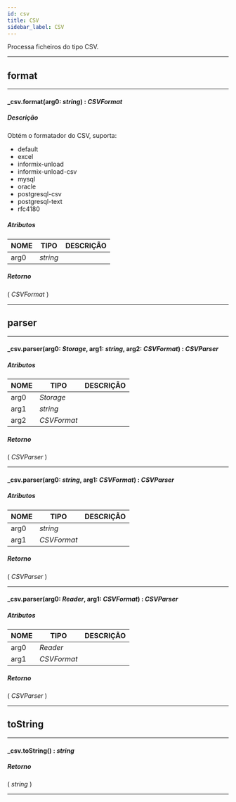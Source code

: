 ```yaml
---
id: csv
title: CSV
sidebar_label: CSV
---
```


Processa ficheiros do tipo CSV.

---

## format

---

#### _csv.format(arg0: _string_) : _CSVFormat_
##### Descrição

Obtém o formatador do CSV, suporta: <ul><li>default</li><li>excel</li><li>informix-unload</li><li>informix-unload-csv</li><li>mysql</li><li>oracle</li><li>postgresql-csv</li><li>postgresql-text</li><li>rfc4180</li></ul>

##### Atributos

| NOME | TIPO | DESCRIÇÃO |
|---|---|---|
| arg0 | _string_ |   |

##### Retorno

( _CSVFormat_ )


---

## parser

---

#### _csv.parser(arg0: _Storage_, arg1: _string_, arg2: _CSVFormat_) : _CSVParser_
##### Atributos

| NOME | TIPO | DESCRIÇÃO |
|---|---|---|
| arg0 | _Storage_ |   |
| arg1 | _string_ |   |
| arg2 | _CSVFormat_ |   |

##### Retorno

( _CSVParser_ )


---

#### _csv.parser(arg0: _string_, arg1: _CSVFormat_) : _CSVParser_
##### Atributos

| NOME | TIPO | DESCRIÇÃO |
|---|---|---|
| arg0 | _string_ |   |
| arg1 | _CSVFormat_ |   |

##### Retorno

( _CSVParser_ )


---

#### _csv.parser(arg0: _Reader_, arg1: _CSVFormat_) : _CSVParser_
##### Atributos

| NOME | TIPO | DESCRIÇÃO |
|---|---|---|
| arg0 | _Reader_ |   |
| arg1 | _CSVFormat_ |   |

##### Retorno

( _CSVParser_ )


---

## toString

---

#### _csv.toString() : _string_
##### Retorno

( _string_ )


---

